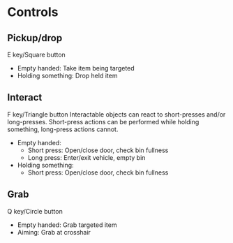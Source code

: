 # Controls

## Pickup/drop
E key/Square button

- Empty handed: 			Take item being targeted
- Holding something:		Drop held item

## Interact
F key/Triangle button
Interactable objects can react to short-presses and/or long-presses. Short-press actions can be performed while holding something, long-press actions cannot.

- Empty handed:
	- Short press:			Open/close door, check bin fullness
	- Long press:			Enter/exit vehicle, empty bin
- Holding something:
	- Short press:			Open/close door, check bin fullness

## Grab
Q key/Circle button

- Empty handed:				Grab targeted item
- Aiming:					Grab at crosshair
